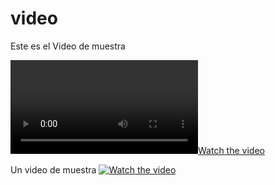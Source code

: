 # video
Este es el Video de muestra

[![Watch the video](xmen.mp4)](xmen.mp4)


Un video de muestra
[![Watch the video](https://i.imgur.com/vKb2F1B.png)](https://youtu.be/vt5fpE0bzSY)

